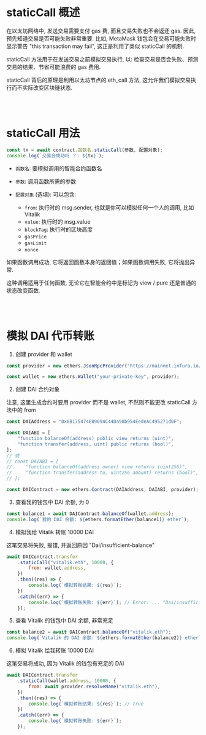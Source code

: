 # staticCall 概述

在以太坊网络中, 发送交易需要支付 gas 费, 而且交易失败也不会返还 gas. 因此, 预先知道交易是否可能失败非常重要. 比如, MetaMask 钱包会在交易可能失败时显示警告 "this transaction may fail", 这正是利用了类似 staticCall 的机制.

staticCall 方法用于在发送交易之前模拟交易执行, 以: 检查交易是否会失败、预测交易的结果、节省可能浪费的 gas 费用.

staticCall 背后的原理是利用以太坊节点的 eth_call 方法, 这允许我们模拟交易执行而不实际改变区块链状态.

<br><br>

# staticCall 用法

```js
const tx = await contract.函数名.staticCall(参数, 配置对象);
console.log(`交易会成功吗 ？: ${tx}`);
```

-   `函数名`: 要模拟调用的智能合约函数名

-   `参数`: 调用函数所需的参数

-   `配置对象` (选填): 可以包含:
    -   `from`: 执行时的 msg.sender, 也就是你可以模拟任何一个人的调用, 比如 Vitalik
    -   `value`: 执行时的 msg.value
    -   `blockTag`: 执行时的区块高度
    -   `gasPrice`
    -   `gasLimit`
    -   `nonce`

如果函数调用成功, 它将返回函数本身的返回值；如果函数调用失败, 它将抛出异常.

这种调用适用于任何函数, 无论它在智能合约中是标记为 view / pure 还是普通的状态改变函数.

<br><br>

# 模拟 DAI 代币转账

1. 创建 provider 和 wallet

```js
const provider = new ethers.JsonRpcProvider("https://mainnet.infura.io/v3/your-infura-id");

const wallet = new ethers.Wallet("your-private-key", provider);
```

2. 创建 DAI 合约对象

注意, 这里生成合约时要用 provider 而不是 wallet, 不然则不能更改 staticCall 方法中的 from

```js
const DAIAddress = "0x6B175474E89094C44Da98b954EedeAC495271d0F";

const DAIABI = [
    "function balanceOf(address) public view returns (uint)",
    "function transfer(address, uint) public returns (bool)",
];
// 或
// const DAIABI = [
//     "function balanceOf(address owner) view returns (uint256)",
//     "function transfer(address to, uint256 amount) returns (bool)",
// ];

const DAIContract = new ethers.Contract(DAIAddress, DAIABI, provider);
```

3. 查看我的钱包中 DAI 余额, 为 0

```js
const balance1 = await DAIContract.balanceOf(wallet.address);
console.log(`我的 DAI 余额: ${ethers.formatEther(balance1)} ether`);
```

4. 模拟我给 Vitalik 转账 10000 DAI

这笔交易将失败, 报错, 并返回原因 "Dai/insufficient-balance"

```js
await DAIContract.transfer
    .staticCall("vitalik.eth", 10000, {
        from: wallet.address,
    })
    .then((res) => {
        console.log(`模拟转账结果: ${res}`);
    })
    .catch((err) => {
        console.log(`模拟转账失败: ${err}`); // Error: ... "Dai/insufficient-balance" ...
    });
```

5. 查看 Vitalik 的钱包中 DAI 余额, 非常充足

```js
const balance2 = await DAIContract.balanceOf("vitalik.eth");
console.log(`Vitalik 的 DAI 余额: ${ethers.formatEther(balance2)} ether`);
```

6.  模拟 Vitalik 给我转账 10000 DAI

这笔交易将成功, 因为 Vitalik 的钱包有充足的 DAI

```js
await DAIContract.transfer
    .staticCall(wallet.address, 10000, {
        from: await provider.resolveName("vitalik.eth"),
    })
    .then((res) => {
        console.log(`模拟转账结果: ${res}`); // true
    })
    .catch((err) => {
        console.log(`模拟转账失败: ${err}`);
    });
```

<br><br>
